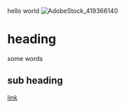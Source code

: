 hello world
![AdobeStock_419366140](https://user-images.githubusercontent.com/110150470/181443793-c4e9a5bc-b4e2-4fa3-bd79-aa5b5ec7430d.jpeg)


# heading

some words

## sub heading

[link](www.google.com)

